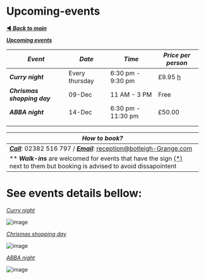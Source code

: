 # Upcoming-events
[◄ ***Back to main***](https://botleigh-grange.github.io/Home/) 

<ins>***Upcoming events***</ins>

| ***Event*** | ***Date*** | ***Time*** | ***Price per person*** |
|----------|----------|----------|----------|
| ***Curry night*** | Every thursday | 6:30 pm - 9:30 pm | £9.95 [h](https://private-user-images.githubusercontent.com/151997230/288550367-6978994e-cf28-4bd2-b634-7650f2746685.png?jwt=eyJhbGciOiJIUzI1NiIsInR5cCI6IkpXVCJ9.eyJpc3MiOiJnaXRodWIuY29tIiwiYXVkIjoicmF3LmdpdGh1YnVzZXJjb250ZW50LmNvbSIsImtleSI6ImtleTEiLCJleHAiOjE3MDE4OTg2ODYsIm5iZiI6MTcwMTg5ODM4NiwicGF0aCI6Ii8xNTE5OTcyMzAvMjg4NTUwMzY3LTY5Nzg5OTRlLWNmMjgtNGJkMi1iNjM0LTc2NTBmMjc0NjY4NS5wbmc_WC1BbXotQWxnb3JpdGhtPUFXUzQtSE1BQy1TSEEyNTYmWC1BbXotQ3JlZGVudGlhbD1BS0lBSVdOSllBWDRDU1ZFSDUzQSUyRjIwMjMxMjA2JTJGdXMtZWFzdC0xJTJGczMlMkZhd3M0X3JlcXVlc3QmWC1BbXotRGF0ZT0yMDIzMTIwNlQyMTMzMDZaJlgtQW16LUV4cGlyZXM9MzAwJlgtQW16LVNpZ25hdHVyZT1iMjVhYjEzNjRjNmUxMGVlOTliMTUyNTgwNjY1MDIxNTQ4ZTZkNjc1OWU4NGQxYWJjZDU2ZmUzMTk5YWZhM2Y1JlgtQW16LVNpZ25lZEhlYWRlcnM9aG9zdCZhY3Rvcl9pZD0wJmtleV9pZD0wJnJlcG9faWQ9MCJ9.lXuabq9eIJEj_fARSjPR7fCtmJ3F9xGqjzA5RrMJCsA) |
| ***Chrismas shopping day*** | 09-Dec | 11 AM - 3 PM  | Free |
| ***ABBA night*** | 14-Dec | 6:30 pm - 11:30 pm | £50.00 |
|  |  |  |  |
|  |  |  |  |

| ***How to book?*** |
|---------------|
| <ins>***Call***</ins>: 02382 516 797 / <ins>***Email***</ins>: reception@botleigh-Grange.com |    
| ** ***Walk-ins*** are welcomed for events that have the sign <ins>(*)</ins> next to them but booking is advised to avoid dissapointent|

# See events details bellow:

<ins>*Curry night*</ins>

![image](https://github.com/Botleigh-Grange/Upcoming-events/assets/151997230/6978994e-cf28-4bd2-b634-7650f2746685)

<ins>*Chrismas shopping day*</ins>

![image](https://github.com/kim2015hamhe/Upcoming-events/assets/151997230/e67258bb-1406-43eb-9487-6783160beaa8)

<ins>*ABBA night*</ins>

![image](https://github.com/Botleigh-Grange/Upcoming-events/assets/151997230/b058f1dc-b960-4e66-b2a0-8ba22ead7086)


